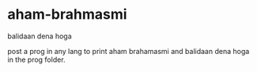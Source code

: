 # aham-brahmasmi
balidaan dena hoga
  
   
  
  
post a prog in any lang to print aham brahamasmi and balidaan dena hoga in the prog folder.
